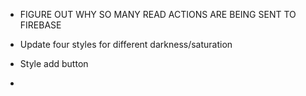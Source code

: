 - FIGURE OUT WHY SO MANY READ ACTIONS ARE BEING SENT TO FIREBASE

- Update four styles for different darkness/saturation
- Style add button
-

